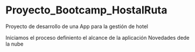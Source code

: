 # Proyecto_Bootcamp_HostalRuta
Proyecto de desarrollo de una App para la gestión de hotel

Iniciamos el proceso definiento el alcance de la aplicación 
Novedades dede la nube
